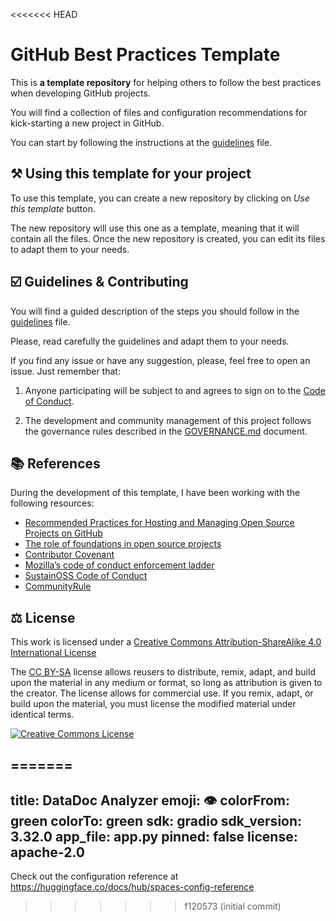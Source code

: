 <<<<<<< HEAD
# GitHub Best Practices Template

This is **a template repository** for helping others to follow the best practices when developing GitHub projects.

You will find a collection of files and configuration recommendations for kick-starting a new project in GitHub. 

You can start by following the instructions at the [guidelines](guidelines.md) file.

## ⚒️ Using this template for your project

To use this template, you can create a new repository by clicking on _Use this template_ button. 

The new repository will use this one as a template, meaning that it will contain all the files. 
Once the new repository is created, you can edit its files to adapt them to your needs.

## ☑️ Guidelines & Contributing

You will find a guided description of the steps you should follow in the [guidelines](guidelines.md) file.

Please, read carefully the guidelines and adapt them to your needs.

If you find any issue or have any suggestion, please, feel free to open an issue. Just remember that:

1. Anyone participating will be subject to and agrees to sign on to the [Code of Conduct](CODE_OF_CONDUCT.md).

2. The development and community management of this project follows the governance rules described in the [GOVERNANCE.md](GOVERNANCE.md) document.

## 📚 References

During the development of this template, I have been working with the following resources:
* [Recommended Practices for Hosting and Managing Open Source Projects on GitHub](https://www.linuxfoundation.org/research/hosting-os-projects-on-github)
* [The role of foundations in open source projects](https://doi.org/10.1145/3183428.3183438)
* [Contributor Covenant](https://www.contributor-covenant.org/version/2/1/code_of_conduct)
* [Mozilla’s code of conduct enforcement ladder](https://github.com/mozilla/diversity)
* [SustainOSS Code of Conduct](https://sustainoss.org/code-of-conduct/)
* [CommunityRule](https://communityrule.info/)

## ⚖️ License

This work is licensed under a <a rel="license" href="http://creativecommons.org/licenses/by-sa/4.0/">Creative Commons Attribution-ShareAlike 4.0 International License</a>

The [CC BY-SA](https://creativecommons.org/licenses/by-sa/4.0/) license allows reusers to distribute, remix, adapt, and build upon the material in any medium or format, so long as attribution is given to the creator. The license allows for commercial use. If you remix, adapt, or build upon the material, you must license the modified material under identical terms.

<a rel="license" href="http://creativecommons.org/licenses/by-sa/4.0/"><img alt="Creative Commons License" style="border-width:0" src="https://i.creativecommons.org/l/by-sa/4.0/88x31.png" /></a>


=======
---
title: DataDoc Analyzer
emoji: 👁
colorFrom: green
colorTo: green
sdk: gradio
sdk_version: 3.32.0
app_file: app.py
pinned: false
license: apache-2.0
---

Check out the configuration reference at https://huggingface.co/docs/hub/spaces-config-reference
>>>>>>> f120573 (initial commit)
